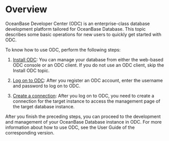 Overview 
=============================

OceanBase Developer Center (ODC) is an enterprise-class database development platform tailored for OceanBase Database. This topic describes some basic operations for new users to quickly get started with ODC.

To know how to use ODC, perform the following steps:

1. [Install ODC](../7.client-odc-user-guide/1.client-odc-install-odc.md): You can manage your database from either the web-based ODC console or an ODC client. If you do not use an ODC client, skip the Install ODC topic.

   

2. [Log on to ODC](../6.web-odc-user-guide/1.log-on-to-odc/1.log-on-to-odc-account.md): After you register an ODC account, enter the username and password to log on to ODC.

   

3. [Create a connection](../6.web-odc-user-guide/3.web-odc-connect-database/1.web-odc-create-private-connection.md): After you log on to ODC, you need to create a connection for the target instance to access the management page of the target database instance.

   




After you finish the preceding steps, you can proceed to the development and management of your OceanBase Database instance in ODC. For more information about how to use ODC, see the User Guide of the corresponding version.
